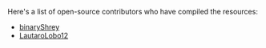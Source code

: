 Here's a list of open-source contributors who have compiled the resources:

- [binaryShrey](https://github.com/binaryshrey)
- [LautaroLobo12](https://github.com/lautarolobo12)
